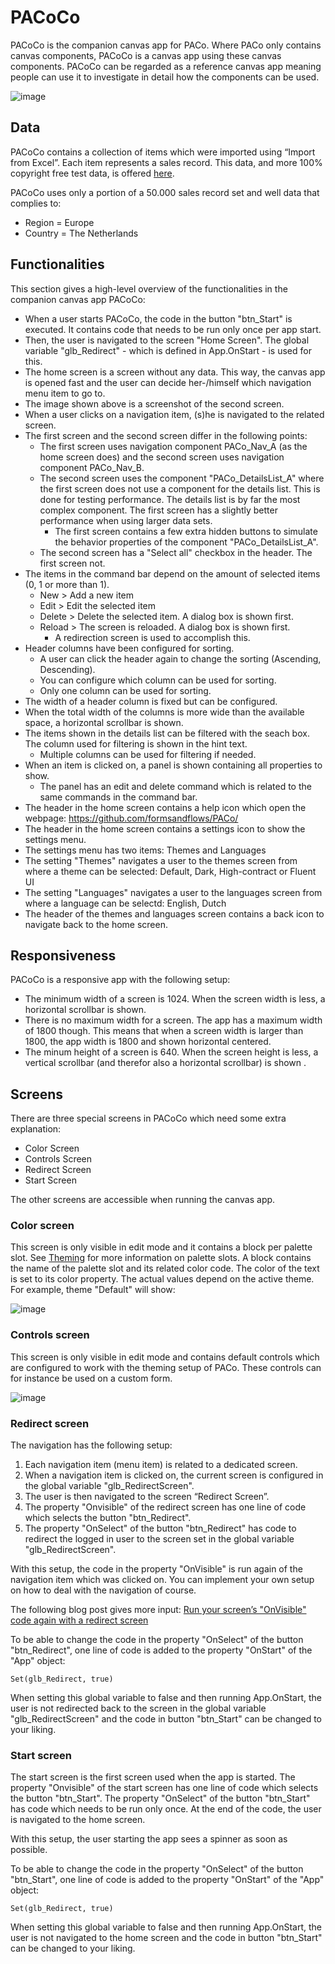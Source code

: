 # PACoCo

PACoCo is the companion canvas app for PACo. Where PACo only contains canvas components, PACoCo is a canvas app using these canvas components. PACoCo can be regarded as a reference canvas app meaning people can use it to investigate in detail how the components can be used.

![image](https://user-images.githubusercontent.com/35654198/235985153-9a98897d-715f-46b8-8f3a-d28be2fdfaa4.png)

## Data
PACoCo contains a collection of items which were imported using “Import from Excel”. Each item represents a sales record. This data, and more 100% copyright free test data, is offered [here](https://excelbianalytics.com/wp/downloads-18-sample-csv-files-data-sets-for-testing-sales/).

PACoCo uses only a portion of a 50.000 sales record set and well data that complies to:
- Region = Europe
- Country = The Netherlands

## Functionalities

This section gives a high-level overview of the functionalities in the companion canvas app PACoCo:

- When a user starts PACoCo, the code in the button "btn_Start" is executed. It contains code that needs to be run only once per app start.
- Then, the user is navigated to the screen "Home Screen". The global variable "glb_Redirect" - which is defined in App.OnStart - is used for this.
- The home screen is a screen without any data. This way, the canvas app is opened fast and the user can decide her-/himself which navigation menu item to go to.
- The image shown above is a screenshot of the second screen.
- When a user clicks on a navigation item, (s)he is navigated to the related screen.
- The first screen and the second screen differ in the following points:
  - The first screen uses navigation component PACo_Nav_A (as the home screen does) and the second screen uses navigation component PACo_Nav_B.
  - The second screen uses the component "PACo_DetailsList_A" where the first screen does not use a component for the details list. This is done for testing performance. The details list is by far the most complex component. The first screen has a slightly better performance when using larger data sets.
    - The first screen contains a few extra hidden buttons to simulate the behavior properties of the component "PACo_DetailsList_A".
  - The second screen has a "Select all" checkbox in the header. The first screen not.
- The items in the command bar depend on the amount of selected items (0, 1 or more than 1).
  - New > Add a new item
  - Edit > Edit the selected item
  - Delete > Delete the selected item. A dialog box is shown first.
  - Reload > The screen is reloaded. A dialog box is shown first.
    - A redirection screen is used to accomplish this.
- Header columns have been configured for sorting.
  - A user can click the header again to change the sorting (Ascending, Descending).
  - You can configure which column can be used for sorting.
  - Only one column can be used for sorting.
- The width of a header column is fixed but can be configured.
- When the total width of the columns is more wide than the available space, a horizontal scrollbar is shown.
- The items shown in the details list can be filtered with the seach box. The column used for filtering is shown in the hint text.
  - Multiple columns can be used for filtering if needed.
- When an item is clicked on, a panel is shown containing all properties to show.
  - The panel has an edit and delete command which is related to the same commands in the command bar.
- The header in the home screen contains a help icon which open the webpage: https://github.com/formsandflows/PACo/
- The header in the home screen contains a settings icon to show the settings menu.
- The settings menu has two items: Themes and Languages
- The setting "Themes" navigates a user to the themes screen from where a theme can be selected: Default, Dark, High-contract or Fluent UI
- The setting "Languages" navigates a user to the languages screen from where a language can be selectd: English, Dutch
- The header of the themes and languages screen contains a back icon to navigate back to the home screen.

## Responsiveness

PACoCo is a responsive app with the following setup:

- The minimum width of a screen is 1024. When the screen width is less, a horizontal scrollbar is shown.
- There is no maximum width for a screen. The app has a maximum width of 1800 though. This means that when a screen width is larger than 1800, the app width is 1800 and shown horizontal centered.
- The minum height of a screen is 640. When the screen height is less, a vertical scrollbar (and therefor also a horizontal scrollbar) is shown .

## Screens
There are three special screens in PACoCo which need some extra explanation:

- Color Screen
- Controls Screen
- Redirect Screen
- Start Screen

The other screens are accessible when running the canvas app.

### Color screen
This screen is only visible in edit mode and it contains a block per palette slot. See [Theming](./theming.md) for more information on palette slots. A block contains the name of the palette slot and its related color code. The color of the text is set to its color property. The actual values depend on the active theme. For example, theme "Default" will show:

![image](https://user-images.githubusercontent.com/35654198/235985325-25614c97-c027-492e-bd56-579446bb5730.png)

### Controls screen
This screen is only visible in edit mode and contains default controls which are configured to work with the theming setup of PACo. These controls can for instance be used on a custom form.

![image](https://user-images.githubusercontent.com/35654198/235985418-04c6887b-88ee-470b-aadb-585f6cfe4da4.png)

### Redirect screen
The navigation has the following setup:

1. Each navigation item (menu item) is related to a dedicated screen.
2. When a navigation item is clicked on, the current screen is configured in the global variable "glb_RedirectScreen".
3. The user is then navigated to the screen “Redirect Screen”.
4. The property "Onvisible" of the redirect screen has one line of code which selects the button "btn_Redirect".
5. The property "OnSelect" of the button "btn_Redirect" has code to redirect the logged in user to the screen set in the global variable "glb_RedirectScreen".

With this setup, the code in the property "OnVisible" is run again of the navigation item which was clicked on. You can implement your own setup on how to deal with the navigation of course.

The following blog post gives more input: [Run your screen’s "OnVisible" code again with a redirect screen](https://www.formsandflows.nl/2022/08/27/run-your-screens-onvisible-code-again-with-a-redirect-screen/)

To be able to change the code in the property "OnSelect" of the button "btn_Redirect", one line of code is added to the property "OnStart" of the "App" object:

`Set(glb_Redirect, true)`

When setting this global variable to false and then running App.OnStart, the user is not redirected back to the screen in the global variable "glb_RedirectScreen" and the code in button "btn_Start" can be changed to your liking.

### Start screen
The start screen is the first screen used when the app is started. The property "Onvisible" of the start screen has one line of code which selects the button "btn_Start". The property "OnSelect" of the button "btn_Start" has code which needs to be run only once. At the end of the code, the user is navigated to the home screen.

With this setup, the user starting the app sees a spinner as soon as possible.

To be able to change the code in the property "OnSelect" of the button "btn_Start", one line of code is added to the property "OnStart" of the "App" object:

`Set(glb_Redirect, true)`

When setting this global variable to false and then running App.OnStart, the user is not navigated to the home screen and the code in button "btn_Start" can be changed to your liking.
